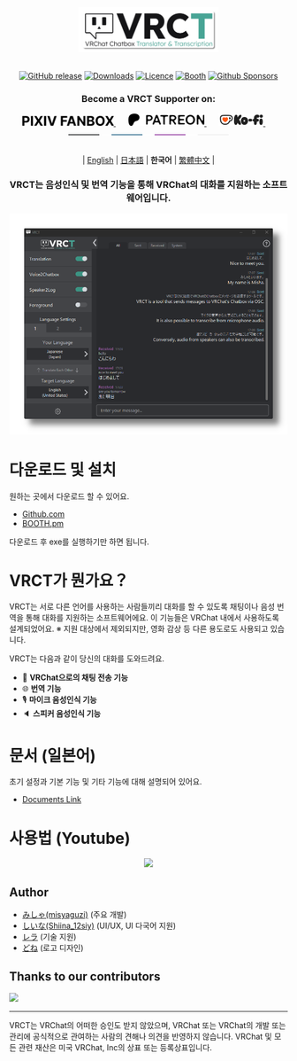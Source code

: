 <div align="center">

<picture>
    <source srcset="/docs/img/vrct_logo_white.png" media="(prefers-color-scheme: dark)" width="50%">
    <source srcset="/docs/img/vrct_logo_black.png" media="(prefers-color-scheme: light)" width="50%">
    <img src="/docs/img/vrct_logo.png" alt="VRCT Logo" width="50%">
</picture>

<br>
<br>

[![GitHub release](https://img.shields.io/github/v/release/misyaguziya/VRCT.svg)](https://github.com/misyaguziya/VRCT/releases)
[![Downloads](https://img.shields.io/github/downloads/misyaguziya/VRCT/total)](https://github.com/misyaguziya/VRCT/releases)
[![Licence](https://img.shields.io/github/license/misyaguziya/VRCT)](https://github.com/misyaguziya/VRCT/blob/master/LICENSE)
[![Booth](https://img.shields.io/badge/Store-Booth.pm-red)](https://misyaguziya.booth.pm/items/5155325)
[![Github Sponsors](https://img.shields.io/badge/GitHub%20Sponsors-30363D?&logo=GitHub-Sponsors&logoColor=EA4AAA)](https://github.com/sponsors/misyaguziya)

<h3>
Become a VRCT Supporter on:
</h3>

<a href="https://vrct-dev.fanbox.cc">
    <picture>
        <source srcset="/docs/img/pixiv_fanbox_white.png" media="(prefers-color-scheme: dark)" height="18px">
        <source srcset="/docs/img/pixiv_fanbox_black.png" media="(prefers-color-scheme: light)" height="18px">
        <img src="/docs/img/pixiv_fanbox_black.png" alt="PIXIV FANBOX" height="18px">
    </picture>
</a>&emsp;&nbsp;

<a href="https://patreon.com/vrct_dev">
    <picture>
        <source srcset="/docs/img/patreon_logo_white.png" media="(prefers-color-scheme: dark)" height="22px">
        <source srcset="/docs/img/patreon_logo_black.png" media="(prefers-color-scheme: light)" height="22px">
        <img src="/docs/img/patreon_logo_black.png" alt="Patreon" height="22px">
    </picture>
</a>&emsp;&nbsp;

<a href="https://ko-fi.com/vrct_dev">
    <picture>
        <img src="/docs/img/kofi_logo.png" alt="Ko-fi" height="22px">
    </picture>
</a>&emsp;&nbsp;

<br>

<picture>
    <source srcset="/docs/img/supporter_section_border_d.png" media="(prefers-color-scheme: dark)">
    <source srcset="/docs/img/supporter_section_border_l.png" media="(prefers-color-scheme: light)">
    <img src="/docs/img/supporter_section_border_d.png" alt="Supporter Section Border">
</picture>

<br>
<br>

| [English](/docs/readmes/README.en.md) | [日本語](/docs/readmes/README.ja.md) | **한국어** | [繁體中文](/docs/readmes/README.zh-Hant.md) |

<h3>
VRCT는 음성인식 및 번역 기능을 통해 VRChat의 대화를 지원하는 소프트웨어입니다.
</h3>

![](/docs/img/main_window.png)

<div align="left">

# 다운로드 및 설치
원하는 곳에서 다운로드 할 수 있어요.
- [Github.com](https://github.com/misyaguziya/VRCT/releases/)
- [BOOTH.pm](https://misyaguziya.booth.pm/items/5155325)

다운로드 후 exe를 실행하기만 하면 됩니다.

# VRCT가 뭔가요？
VRCT는 서로 다른 언어를 사용하는 사람들끼리 대화를 할 수 있도록 채팅이나 음성 번역을 통해 대화를 지원하는 소프트웨어에요.
이 기능들은 VRChat 내에서 사용하도록 설계되었어요.
※ 지원 대상에서 제외되지만, 영화 감상 등 다른 용도로도 사용되고 있습니다.

VRCT는 다음과 같이 당신의 대화를 도와드려요.
- 💬 **VRChat으로의 채팅 전송 기능**
- 🌐 **번역 기능**
- 🎙 **마이크 음성인식 기능**
- 🔈 **스피커 음성인식 기능**

# 문서 (일본어)
초기 설정과 기본 기능 및 기타 기능에 대해 설명되어 있어요.
- [Documents Link](https://mzsoftware.notion.site/VRCT-Documents-be79b7a165f64442ad8f326d86c22246?pvs=4)

# 사용법 (Youtube)
<div align="center">

[![](https://img.youtube.com/vi/rUTad037n8Q/0.jpg)](https://www.youtube.com/watch?v=rUTad037n8Q)

<div align="left">

## Author
- [みしゃ(misyaguzi)](https://github.com/misyaguziya) (주요 개발)
- [しいな(Shiina_12siy)](https://twitter.com/Shiina_12siy) (UI/UX, UI 다국어 지원)
- [レラ](https://github.com/soumt-r) (기술 지원)
- [どね](https://twitter.com/done_vrc) (로고 디자인)

## Thanks to our contributors
<a href="https://github.com/misyaguziya/VRCT/graphs/contributors" target="_blank">
  <img src="https://contrib.rocks/image?repo=misyaguziya/VRCT" />
</a>

---

VRCT는 VRChat의 어떠한 승인도 받지 않았으며, VRChat 또는 VRChat의 개발 또는 관리에 공식적으로 관여하는 사람의 견해나 의견을 반영하지 않습니다. VRChat 및 모든 관련 재산은 미국 VRChat, Inc의 상표 또는 등록상표입니다.